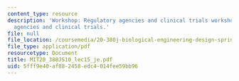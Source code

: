 ```yaml
---
content_type: resource
description: 'Workshop: Regulatory agencies and clinical trials workshop: regulatory
  agencies and clinical trials.'
file: null
file_location: /coursemedia/20-380j-biological-engineering-design-spring-2010/5fff9e40af882458edc4014fee59bb96_MIT20_380JS10_lec15_je.pdf
file_type: application/pdf
resourcetype: Document
title: MIT20_380JS10_lec15_je.pdf
uid: 5fff9e40-af88-2458-edc4-014fee59bb96
---
```

